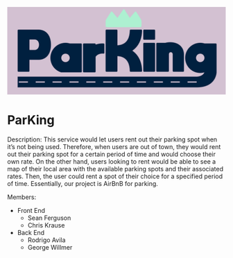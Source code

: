 
![ParKing Logo](/parKingFull@3x.png)
# ParKing

Description: This service would let users rent out their parking spot when it’s not being used. Therefore, when users are out of town, they would rent out their parking spot for a certain period of time and would choose their own rate. On the other hand, users looking to rent would be able to see a map of their local area with the available parking spots and their associated rates. Then, the user could rent a spot of their choice for a specified period of time. Essentially, our project is AirBnB for parking.

Members:
- Front End
  - Sean Ferguson
  - Chris Krause
- Back End
  - Rodrigo Avila
  - George Willmer
